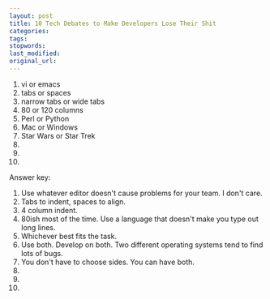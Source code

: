 ```yaml
---
layout: post
title: 10 Tech Debates to Make Developers Lose Their Shit
categories:
tags:
stopwords:
last_modified:
original_url:
---
```


<!--more-->

1. vi or emacs
2. tabs or spaces
3. narrow tabs or wide tabs
4. 80 or 120 columns
5. Perl or Python
6. Mac or Windows
7. Star Wars or Star Trek
8.
9.
10.

Answer key:

1. Use whatever editor doesn't cause problems for your team. I don't care.
2. Tabs to indent, spaces to align.
3. 4 column indent.
4. 80ish most of the time. Use a language that doesn't make you type out long lines.
5. Whichever best fits the task.
6. Use both. Develop on both. Two different operating systems tend to find lots of bugs.
7. You don't have to choose sides. You can have both.
8.
9.
10.
